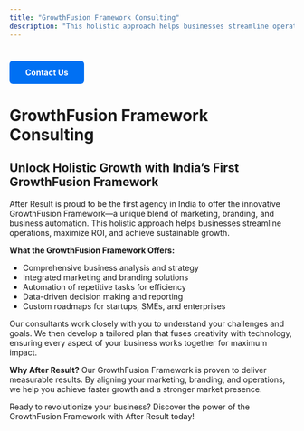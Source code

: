 ```yaml
---
title: "GrowthFusion Framework Consulting"
description: "This holistic approach helps businesses streamline operations, maximize ROI, and achieve sustainable growth."
---
```

<a href="https://wa.me/919050983530?text=Hi%2C%20I%20am%20interested%20in%20Consulting%2C%20please%20arrange%20a%20call%20back." style="
  display: inline-block;
  padding: 12px 28px;
  background-color: #0070f3;
  color: #fff;
  border-radius: 6px;
  text-decoration: none;
  font-weight: bold;
  margin-top: 24px;
  transition: background 0.2s;
">
  Contact Us
</a>


# GrowthFusion Framework Consulting

## Unlock Holistic Growth with India’s First GrowthFusion Framework

After Result is proud to be the first agency in India to offer the innovative GrowthFusion Framework—a unique blend of marketing, branding, and business automation. This holistic approach helps businesses streamline operations, maximize ROI, and achieve sustainable growth.

**What the GrowthFusion Framework Offers:**
- Comprehensive business analysis and strategy
- Integrated marketing and branding solutions
- Automation of repetitive tasks for efficiency
- Data-driven decision making and reporting
- Custom roadmaps for startups, SMEs, and enterprises

Our consultants work closely with you to understand your challenges and goals. We then develop a tailored plan that fuses creativity with technology, ensuring every aspect of your business works together for maximum impact.

**Why After Result?**
Our GrowthFusion Framework is proven to deliver measurable results. By aligning your marketing, branding, and operations, we help you achieve faster growth and a stronger market presence.

Ready to revolutionize your business? Discover the power of the GrowthFusion Framework with After Result today!
